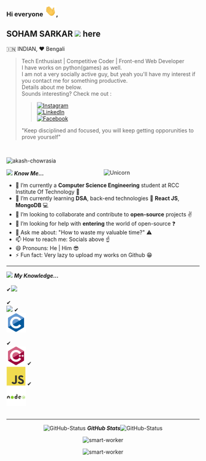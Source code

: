### Hi everyone <img src="https://raw.githubusercontent.com/ABSphreak/ABSphreak/master/gifs/Hi.gif" width="30px">, 
## **SOHAM SARKAR** <img src="https://github.com/TheDudeThatCode/TheDudeThatCode/blob/master/Assets/Developer.gif" width="40px"> here
🇮🇳 INDIAN, :hearts: Bengali
   
   > Tech Enthusiast | Competitive Coder | Front-end Web Developer<br>
   > I have works on python(games) as well.<br>
   > I am not a very socially active guy, but yeah you'll have my interest if you contact me for something productive.<br>
   > Details about me below.<br>
   > Sounds interesting? Check me out :
   >> <a href="https://www.instagram.com/the_4_ming_ss" target="_blank"><img src="https://img.shields.io/badge/Instagram-%23E4405F.svg?&style=flat-square&logo=instagram&logoColor=white" alt="Instagram"></a><br>
   >> <a href="https://www.linkedin.com/in/soham-sarkar-8a9401203" target="_blank"><img src="https://img.shields.io/badge/LinkedIn-%230077B5.svg?&style=flat-square&logo=linkedin&logoColor=white" alt="LinkedIn"></a><br>
   >> <a href="https://www.facebook.com/SohamRana2001" target="_blank"><img src="https://img.shields.io/badge/Facebook-%231877F2.svg?&style=flat-square&logo=facebook&logoColor=white" alt="Facebook"></a><br>
   >> 
   >> 
   > "Keep disciplined and focused, you will keep getting opporunities to prove yourself"<br>

<br><p align="left"> <img src="https://komarev.com/ghpvc/?username=smart-worker&label=Profile%20views&color=0e75b6&style=flat" alt="akash-chowrasia" /></p>
<img align="right" width=250px alt="Unicorn" src="https://media.giphy.com/media/3ohs4BSacFKI7A717y/giphy.gif" />

<img src="https://media.giphy.com/media/ObNTw8Uzwy6KQ/giphy.gif" width="30px">&nbsp;***Know Me...***
               

- 🔭 I’m currently a **Computer Science Engineering** student at RCC Institute Of Technology :office:
- 🌱 I’m currently learning **DSA**, back-end technologies :dash: **React JS**, **MongoDB** :computer:
- 👯 I’m looking to collaborate and contribute to **open-source** projects :v:
- 🤔 I’m looking for help with **entering** the world of open-source :question:
- 💬 Ask me about: "How to waste my valuable time?" :warning:
- 📫 How to reach me: Socials above :point_up:
- 😄 Pronouns: He | Him :sunglasses:
- ⚡ Fun fact: Very lazy to upload my works on Github :grin:
---

<img src="https://media.giphy.com/media/ObNTw8Uzwy6KQ/giphy.gif" width="30px">&nbsp;***My Knowledge...***<br><br>
✔<code><img height="50" src="https://github.com/uannabi/-/blob/master/resource/python-icon.svg"></code><br><br>
✔<code> <img height="50" src="https://github.com/uannabi/-/blob/master/resource/git.svg"></code>
✔<code> <img height="50" src="https://raw.githubusercontent.com/devicons/devicon/master/icons/c/c-original.svg"></code><br><br>
✔<code> <img height="50" src="https://raw.githubusercontent.com/devicons/devicon/master/icons/cplusplus/cplusplus-original.svg"></code>
✔<code> <img height="50" src="https://raw.githubusercontent.com/devicons/devicon/master/icons/javascript/javascript-original.svg"></code>
✔<code> <img height="50" src="https://raw.githubusercontent.com/devicons/devicon/master/icons/nodejs/nodejs-original-wordmark.svg"> </code><br>
<hr>
<p align="center">
<img src="https://cultofthepartyparrot.com/parrots/hd/moonwalkingparrot.gif" width="35" height="35" alt="GitHub-Status"/>&nbsp;<i><b>GitHub Stats</b></i><img src="https://cultofthepartyparrot.com/parrots/hd/moonwalkingparrot.gif" width="35" height="35" alt="GitHub-Status"/>
<p align="center"><img align="justify" src="https://github-readme-stats.vercel.app/api/top-langs?username=smart-worker&show_icons=true&locale=en&layout=compact" alt="smart-worker" />
<p align="center"><img align="justify" src="https://github-readme-stats.vercel.app/api?username=smart-worker&show_icons=true&locale=en" alt="smart-worker" width="410" /></p>
